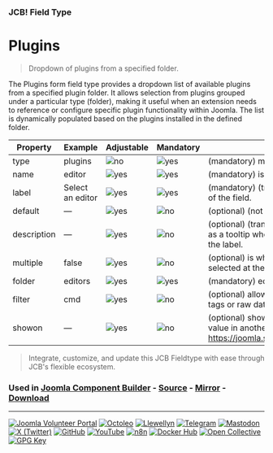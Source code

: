 ### JCB! Field Type
# Plugins

> Dropdown of plugins from a specified folder.

The Plugins form field type provides a dropdown list of available plugins from a specified plugin folder. It allows selection from plugins grouped under a particular type (folder), making it useful when an extension needs to reference or configure specific plugin functionality within Joomla. The list is dynamically populated based on the plugins installed in the defined folder.

| Property | Example | Adjustable | Mandatory | Description |
|----------|---------|------------|-----------|-------------|
| type | plugins | ![no](https://img.shields.io/badge/no-blue?style=flat-square) | ![yes](https://img.shields.io/badge/yes-success?style=flat-square) | (mandatory) must be editors. |
| name | editor | ![yes](https://img.shields.io/badge/yes-success?style=flat-square) | ![yes](https://img.shields.io/badge/yes-success?style=flat-square) | (mandatory) is the unique name of the parameter. |
| label | Select an editor | ![yes](https://img.shields.io/badge/yes-success?style=flat-square) | ![yes](https://img.shields.io/badge/yes-success?style=flat-square) | (mandatory) (translatable) is the descriptive title of the field. |
| default | — | ![yes](https://img.shields.io/badge/yes-success?style=flat-square) | ![no](https://img.shields.io/badge/no-blue?style=flat-square) | (optional) (not translatable) is the default value. |
| description | — | ![yes](https://img.shields.io/badge/yes-success?style=flat-square) | ![no](https://img.shields.io/badge/no-blue?style=flat-square) | (optional) (translatable) is text that will be shown as a tooltip when the user moves the mouse over the label. |
| multiple | false | ![yes](https://img.shields.io/badge/yes-success?style=flat-square) | ![no](https://img.shields.io/badge/no-blue?style=flat-square) | (optional) is whether multiple items can be selected at the same time (true or false). |
| folder | editors | ![yes](https://img.shields.io/badge/yes-success?style=flat-square) | ![yes](https://img.shields.io/badge/yes-success?style=flat-square) | (mandatory) editors or captcha. |
| filter | cmd | ![yes](https://img.shields.io/badge/yes-success?style=flat-square) | ![no](https://img.shields.io/badge/no-blue?style=flat-square) | (optional) allow the system to save certain html tags or raw data. |
| showon | — | ![yes](https://img.shields.io/badge/yes-success?style=flat-square) | ![no](https://img.shields.io/badge/no-blue?style=flat-square) | (optional) show this field on the bases of the value in another field. https://joomla.stackexchange.com/a/17682/2166 |

> Integrate, customize, and update this JCB Fieldtype with ease through JCB's flexible ecosystem.

### Used in [Joomla Component Builder](https://www.joomlacomponentbuilder.com) - [Source](https://git.vdm.dev/joomla/Component-Builder) - [Mirror](https://github.com/vdm-io/Joomla-Component-Builder) - [Download](https://git.vdm.dev/joomla/pkg-component-builder/releases)

---
[![Joomla Volunteer Portal](https://img.shields.io/badge/-Joomla-gold?logo=joomla)](https://volunteers.joomla.org/joomlers/1396-llewellyn-van-der-merwe "Join Llewellyn on the Joomla Volunteer Portal: Shaping the Future Together!") [![Octoleo](https://img.shields.io/badge/-Octoleo-black?logo=linux)](https://git.vdm.dev/octoleo "--quiet") [![Llewellyn](https://img.shields.io/badge/-Llewellyn-ffffff?logo=gitea)](https://git.vdm.dev/Llewellyn "Collaborate and Innovate with Llewellyn on Git: Building a Better Code Future!") [![Telegram](https://img.shields.io/badge/-Telegram-blue?logo=telegram)](https://t.me/Joomla_component_builder "Join Llewellyn and the Community on Telegram: Building Joomla Components Together!") [![Mastodon](https://img.shields.io/badge/-Mastodon-9e9eec?logo=mastodon)](https://joomla.social/@llewellyn "Connect and Engage with Llewellyn on Joomla Social: Empowering Communities, One Post at a Time!") [![X (Twitter)](https://img.shields.io/badge/-X-black?logo=x)](https://x.com/llewellynvdm "Join the Conversation with Llewellyn on X: Where Ideas Take Flight!") [![GitHub](https://img.shields.io/badge/-GitHub-181717?logo=github)](https://github.com/Llewellynvdm "Build, Innovate, and Thrive with Llewellyn on GitHub: Turning Ideas into Impact!") [![YouTube](https://img.shields.io/badge/-YouTube-ff0000?logo=youtube)](https://www.youtube.com/@OctoYou "Explore, Learn, and Create with Llewellyn on YouTube: Your Gateway to Inspiration!") [![n8n](https://img.shields.io/badge/-n8n-black?logo=n8n)](https://n8n.io/creators/octoleo "Effortless Automation and Impactful Workflows with Llewellyn on n8n!") [![Docker Hub](https://img.shields.io/badge/-Docker-grey?logo=docker)](https://hub.docker.com/u/llewellyn "Llewellyn on Docker: Containerize Your Creativity!") [![Open Collective](https://img.shields.io/badge/-Donate-green?logo=opencollective)](https://opencollective.com/joomla-component-builder "Donate towards JCB: Help Llewellyn financially so he can continue developing this great tool!") [![GPG Key](https://img.shields.io/badge/-GPG-blue?logo=gnupg)](https://git.vdm.dev/Llewellyn/gpg "Unlock Trust and Security with Llewellyn's GPG Key: Your Gateway to Verified Connections!")
